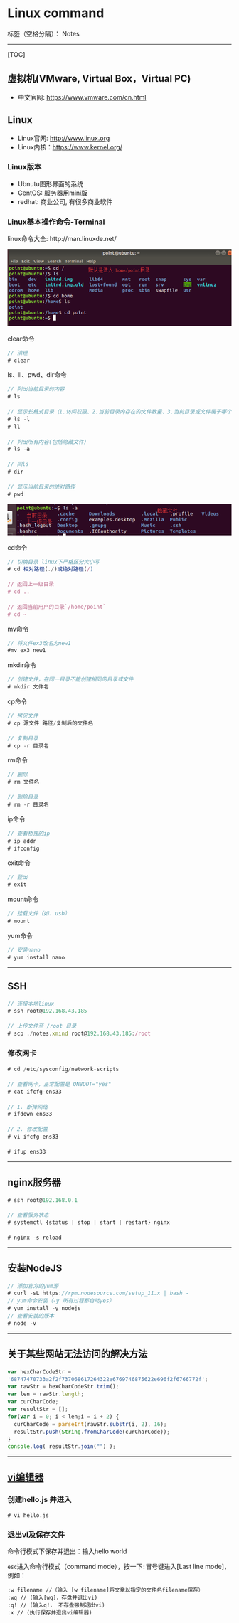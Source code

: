﻿# Linux command

标签（空格分隔）： Notes

---
[TOC]

<h2>虚拟机(VMware, Virtual Box，Virtual PC)</h2>

- 中文官网: https://www.vmware.com/cn.html

<h2>Linux</h2>

- Linux官网: http://www.linux.org
- Linux内核：https://www.kernel.org/

<h3>Linux版本</h3>

- Ubnutu图形界面的系统
- CentOS: 服务器用mini版
- redhat: 商业公司, 有很多商业软件



<h3>Linux基本操作命令-Terminal</h3>
<p>linux命令大全: http://man.linuxde.net/</p>
<p><img src="https://raw.githubusercontent.com/rel-start/Notes/picture/picture/linux-default-directory.png" /></p>
<p>clear命令</p>

```javascript
// 清理
# clear
```

<p>ls、ll、pwd、dir命令</p>

```javascript
// 列出当前目录的内容
# ls

// 显示长格式目录（1.访问权限、2.当前目录内存在的文件数量、3.当前目录或文件属于哪个用户和组、4.文件/目录（目录大小值是固定的,文件是实际大小）大小、5.创建时间、6.名称）
# ls -l
# ll

// 列出所有内容(包括隐藏文件)
# ls -a

// 同ls
# dir

// 显示当前目录的绝对路径
# pwd
```
<p><img src="https://raw.githubusercontent.com/rel-start/Notes/picture/picture/ls-a.png" /></p>

<p>cd命令</p>

```javascript
// 切换目录 linux下严格区分大小写
# cd 相对路径(./)或绝对路径(/)

// 返回上一级目录
# cd ..

// 返回当前用户的目录`/home/point`
# cd ~
```
<p>mv命令</p>

```javascript
// 将文件ex3改名为new1
#mv ex3 new1
```
<p>mkdir命令</p>

```javascript
// 创建文件，在同一目录不能创建相同的目录或文件
# mkdir 文件名
```
<p>cp命令</p>

```javascript
// 拷贝文件
# cp 源文件 路径/复制后的文件名

// 复制目录
# cp -r 目录名
```

<p>rm命令</p>

```javascript
// 删除
# rm 文件名

// 删除目录
# rm -r 目录名
```

<p>ip命令</p>

```javascript
// 查看桥接的ip
# ip addr
# ifconfig
```

<p>exit命令</p>

```javascript
// 登出
# exit
```

<p>mount命令</p>

```javascript
// 挂载文件（如. usb）
# mount
```

<p>yum命令</p>

```javascript
// 安装nano
# yum install nano
```

<hr/>
<h2>SSH</h2>

```javascript
// 连接本地linux
# ssh root@192.168.43.185

// 上传文件至 /root 目录
# scp ./notes.xmind root@192.168.43.185:/root
```

<h3>修改网卡</h3>

```javascript
# cd /etc/sysconfig/network-scripts

// 查看网卡，正常配置是 ONBOOT="yes"
# cat ifcfg-ens33

// 1. 断掉网络
# ifdown ens33

// 2. 修改配置
# vi ifcfg-ens33

# ifup ens33
```

<hr/>
<h2>nginx服务器</h2>

```javascript
# ssh root@192.168.0.1

// 查看服务状态
# systemctl {status | stop | start | restart} nginx

# nginx -s reload
```

<hr/>
<h2>安装NodeJS</h2>

```javascript
// 添加官⽅的yum源
# curl -sL https://rpm.nodesource.com/setup_11.x | bash -
// yum命令安装（-y 所有过程都自动yes）
# yum install -y nodejs
// 查看安装的版本
# node -v
```

<hr/>
<h2>关于某些⽹站⽆法访问的解决⽅法</h2>

```javascript
var hexCharCodeStr =
'68747470733a2f2f737068617264322e6769746875622e696f2f6766772f';
var rawStr = hexCharCodeStr.trim();
var len = rawStr.length;
var curCharCode;
var resultStr = [];
for(var i = 0; i < len;i = i + 2) {
  curCharCode = parseInt(rawStr.substr(i, 2), 16);
  resultStr.push(String.fromCharCode(curCharCode));
}
console.log( resultStr.join("") );
```

<hr/>
<h2><a href="https://baike.baidu.com/item/Vi%E7%BC%96%E8%BE%91%E5%99%A8/3521624?fr=aladdin">vi编辑器</a></h2>
<h3>创建hello.js 并进入</h3>

```
# vi hello.js
```
<h3>退出vi及保存文件</h3>
<p>命令行模式下保存并退出：输入hello world</p>
<p><code>esc</code>进入命令行模式（command mode），按一下<code>:</code>冒号键进入[Last line mode]，例如：</p>

```
:w filename //（输入 [w filename]将文章以指定的文件名filename保存）
:wq // (输入[wq]，存盘并退出vi)
:q! // (输入q!， 不存盘强制退出vi)
:x // (执行保存并退出vi编辑器)
```

